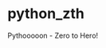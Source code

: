 # python_zth
Pythooooon - Zero to Hero!
<!--stackedit_data:
eyJoaXN0b3J5IjpbLTE2ODQxMTExNTNdfQ==
-->